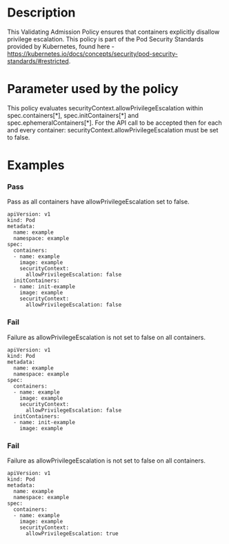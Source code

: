 # Description
This Validating Admission Policy ensures that containers explicitly disallow privilege escalation.
This policy is part of the Pod Security Standards provided by Kubernetes, found here - https://kubernetes.io/docs/concepts/security/pod-security-standards/#restricted.

# Parameter used by the policy
This policy evaluates securityContext.allowPrivilegeEscalation within spec.containers[\*], spec.initContainers[\*] and spec.ephemeralContainers[\*]. For the API call to be accepted then for each and every container: securityContext.allowPrivilegeEscalation must be set to false.

# Examples
### Pass
Pass as all containers have allowPrivilegeEscalation set to false.
```
apiVersion: v1
kind: Pod
metadata:
  name: example
  namespace: example
spec:
  containers:
  - name: example
    image: example
    securityContext:
      allowPrivilegeEscalation: false
  initContainers:
  - name: init-example
    image: example
    securityContext:
      allowPrivilegeEscalation: false
```
### Fail
Failure as allowPrivilegeEscalation is not set to false on all containers.
```
apiVersion: v1
kind: Pod
metadata:
  name: example
  namespace: example
spec:
  containers:
  - name: example
    image: example
    securityContext:
      allowPrivilegeEscalation: false
  initContainers:
  - name: init-example
    image: example
```
### Fail
Failure as allowPrivilegeEscalation is not set to false on all containers.
```
apiVersion: v1
kind: Pod
metadata:
  name: example
  namespace: example
spec:
  containers:
  - name: example
    image: example
    securityContext:
      allowPrivilegeEscalation: true
```